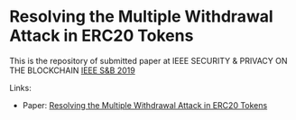 # Resolving the Multiple Withdrawal Attack in ERC20 Tokens

This is the repository of submitted paper at IEEE SECURITY & PRIVACY ON THE BLOCKCHAIN [IEEE S&B 2019](https://blockchain.kcl.ac.uk/ieee-sb2019/)

Links:
- Paper: [Resolving the Multiple Withdrawal Attack in ERC20 Tokens](erc20-multiple-withdrawal-attack/files/erc20-multiple-withdrawal-attack.pdf)
